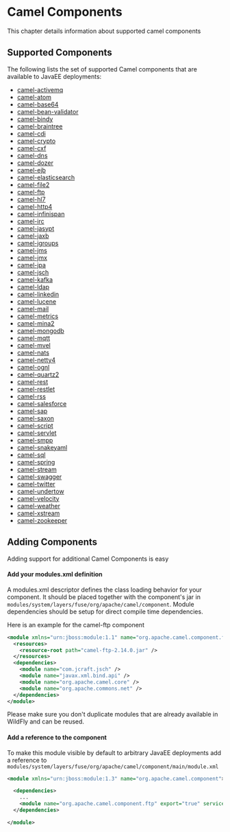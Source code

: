 # Camel Components

This chapter details information about supported camel components

## Supported Components

The following lists the set of supported Camel components that are available to JavaEE deployments:

* [camel-activemq](camel-activemq.md)
* [camel-atom](camel-atom.md)
* [camel-base64](camel-base64.md)
* [camel-bean-validator](camel-bean-validator.md)
* [camel-bindy](camel-bindy.md)
* [camel-braintree](camel-braintree.md)
* [camel-cdi](camel-cdi.md)
* [camel-crypto](camel-crypto.md)
* [camel-cxf](camel-cxf.md)
* [camel-dns](camel-dns.md)
* [camel-dozer](camel-dozer.md)
* [camel-ejb](camel-ejb.md)
* [camel-elasticsearch](camel-elasticsearch.md)
* [camel-file2](camel-file2.md)
* [camel-ftp](camel-ftp.md)
* [camel-hl7](camel-hl7.md)
* [camel-http4](camel-http4.md)
* [camel-infinispan](camel-infinispan.md)
* [camel-irc](camel-irc.md)
* [camel-jasypt](camel-jasypt.md)
* [camel-jaxb](camel-jaxb.md)
* [camel-jgroups](camel-jgroups.md)
* [camel-jms](camel-jms.md)
* [camel-jmx](camel-jmx.md)
* [camel-jpa](camel-jpa.md)
* [camel-jsch](camel-jsch.md)
* [camel-kafka](camel-kafka.md)
* [camel-ldap](camel-ldap.md)
* [camel-linkedin](camel-linkedin.md)
* [camel-lucene](camel-lucene.md)
* [camel-mail](camel-mail.md)
* [camel-metrics](camel-metrics.md)
* [camel-mina2](camel-mina2.md)
* [camel-mongodb](camel-mongodb.md)
* [camel-mqtt](camel-mqtt.md)
* [camel-mvel](camel-mvel.md)
* [camel-nats](camel-nats.md)
* [camel-netty4](camel-netty4.md)
* [camel-ognl](camel-ognl.md)
* [camel-quartz2](camel-quartz2.md)
* [camel-rest](camel-rest.md)
* [camel-restlet](camel-restlet.md)
* [camel-rss](camel-rss.md)
* [camel-salesforce](camel-salesforce.md)
* [camel-sap](camel-sap.md)
* [camel-saxon](camel-saxon.md)
* [camel-script](camel-script.md)
* [camel-servlet](camel-servlet.md)
* [camel-smpp](camel-smpp.md)
* [camel-snakeyaml](camel-snakeyaml.md)
* [camel-sql](camel-sql.md)
* [camel-spring](camel-spring.md)
* [camel-stream](camel-stream.md)
* [camel-swagger](camel-swagger.md)
* [camel-twitter](camel-twitter.md)
* [camel-undertow](camel-undertow.md)
* [camel-velocity](camel-velocity.md)
* [camel-weather](camel-weather.md)
* [camel-xstream](camel-xstream.md)
* [camel-zookeeper](camel-zookeeper.md)

## Adding Components

Adding support for additional Camel Components is easy

#### Add your modules.xml definition

A modules.xml descriptor defines the class loading behavior for your component. It should be placed together with the component's jar in `modules/system/layers/fuse/org/apache/camel/component`. Module dependencies should be setup for direct compile time dependencies.

Here is an example for the camel-ftp component

```xml
<module xmlns="urn:jboss:module:1.1" name="org.apache.camel.component.ftp">
  <resources>
    <resource-root path="camel-ftp-2.14.0.jar" />
  </resources>
  <dependencies>
    <module name="com.jcraft.jsch" />
    <module name="javax.xml.bind.api" />
    <module name="org.apache.camel.core" />
    <module name="org.apache.commons.net" />
  </dependencies>
</module>
```

Please make sure you don't duplicate modules that are already available in WildFly and can be reused.

#### Add a reference to the component

To make this module visible by default to arbitrary JavaEE deployments add a reference to `modules/system/layers/fuse/org/apache/camel/component/main/module.xml`

```xml
<module xmlns="urn:jboss:module:1.3" name="org.apache.camel.component">

  <dependencies>
    ...
    <module name="org.apache.camel.component.ftp" export="true" services="export"/>
  </dependencies>

</module>
```
